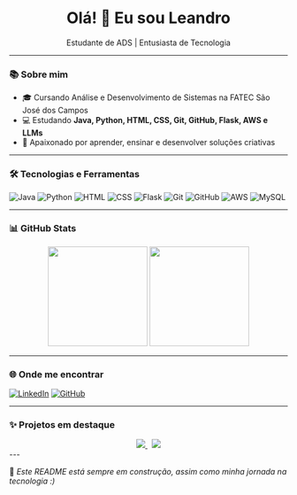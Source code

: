 <h1 align="center">Olá! 👋 Eu sou Leandro</h1>
<p align="center">Estudante de ADS | Entusiasta de Tecnologia </p>

---

### 📚 Sobre mim
- 🎓 Cursando Análise e Desenvolvimento de Sistemas na FATEC São José dos Campos
- 💻 Estudando **Java, Python, HTML, CSS, Git, GitHub, Flask, AWS e LLMs**
- 📌 Apaixonado por aprender, ensinar e desenvolver soluções criativas

---

### 🛠️ Tecnologias e Ferramentas
![Java](https://img.shields.io/badge/Java-ED8B00?style=for-the-badge&logo=java&logoColor=white)
![Python](https://img.shields.io/badge/Python-3776AB?style=for-the-badge&logo=python&logoColor=white)
![HTML](https://img.shields.io/badge/HTML5-E34F26?style=for-the-badge&logo=html5&logoColor=white)
![CSS](https://img.shields.io/badge/CSS3-1572B6?style=for-the-badge&logo=css3&logoColor=white)
![Flask](https://img.shields.io/badge/Flask-000000?style=for-the-badge&logo=flask&logoColor=white)
![Git](https://img.shields.io/badge/Git-F05032?style=for-the-badge&logo=git&logoColor=white)
![GitHub](https://img.shields.io/badge/GitHub-000?style=for-the-badge&logo=github&logoColor=white)
![AWS](https://img.shields.io/badge/AWS-232F3E?style=for-the-badge&logo=amazon-aws&logoColor=white)
![MySQL](https://img.shields.io/badge/MySQL-232F3E?style=for-the-badge&logo=mysql&logoColor=white)


---

### 📊 GitHub Stats

<p align="center">
  <img height="180em" src="https://github-readme-stats.vercel.app/api?username=leandrohcampos&show_icons=true&theme=aura&include_all_commits=true&count_private=true"/>
  <img height="180em" src="https://github-readme-stats.vercel.app/api/top-langs/?username=Leti-10&layout=compact&langs_count=7&theme=aura"/>
</p>

---

### 🌐 Onde me encontrar
[![LinkedIn](https://img.shields.io/badge/-LinkedIn-0A66C2?style=for-the-badge&logo=linkedin&logoColor=white)](https://www.linkedin.com/in/leandrohcampos)
[![GitHub](https://img.shields.io/badge/-GitHub-000?style=for-the-badge&logo=github&logoColor=white)](https://github.com/leandrohcampos)

---

### ✨ Projetos em destaque

<div align="center">
  <a href="https://github.com/Os-Python-On/API-OsPythonOn">
    <img src="https://github-readme-stats.vercel.app/api/pin/?username=Os-Python-On&repo=API-OsPythonOn&theme=aura" />
  </a>
  &nbsp; 
  <a href="https://github.com/Equipe-S-U-L-ADS-2-API">
    <img src="https://github-readme-stats.vercel.app/api/pin/?username=Equipe-S-U-L-ADS-2-API&repo=API&theme=aura" />
  </a>
</div>
---

📌 *Este README está sempre em construção, assim como minha jornada na tecnologia :)*
